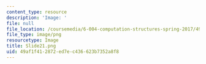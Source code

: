 ```yaml
---
content_type: resource
description: 'Image: '
file: null
file_location: /coursemedia/6-004-computation-structures-spring-2017/49af1f412872ed7ec436623b7352a8f8_Slide21.png
file_type: image/png
resourcetype: Image
title: Slide21.png
uid: 49af1f41-2872-ed7e-c436-623b7352a8f8
---
```

